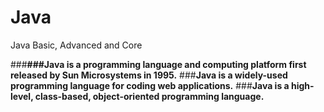 # Java
Java Basic, Advanced and Core

###**###Java is a programming language and computing platform first released by Sun Microsystems in 1995.**
###**Java is a widely-used programming language for coding web applications.** 
###**Java is a high-level, class-based, object-oriented programming language.**
